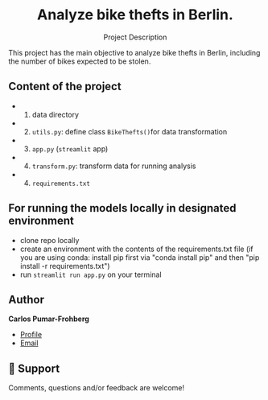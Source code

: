 <h1 align="center">Analyze bike thefts in Berlin.</h1>
<p align="center">Project Description</p>
This project has the main objective to analyze bike thefts in Berlin, including the number of bikes expected to be stolen. 

## Content of the project
* 1. data directory
* 2. `utils.py`: define class `BikeThefts()`for data transformation
* 3. `app.py` (`streamlit` app)
* 4. `transform.py`: transform data for running analysis 
* 4. `requirements.txt`

## For running the models locally in designated environment
- clone repo locally
- create an environment with the contents of the requirements.txt file (if you are using conda: install pip first via "conda install pip" and then "pip install -r requirements.txt")
- run `streamlit run app.py` on your terminal


## Author

**Carlos Pumar-Frohberg**

- [Profile](https://github.com/cpumarfrohberg)
- [Email](mailto:cpumarfrohberg@gmail.com?subject=Hi "Hi!")


## 🤝 Support

Comments, questions and/or feedback are welcome!
